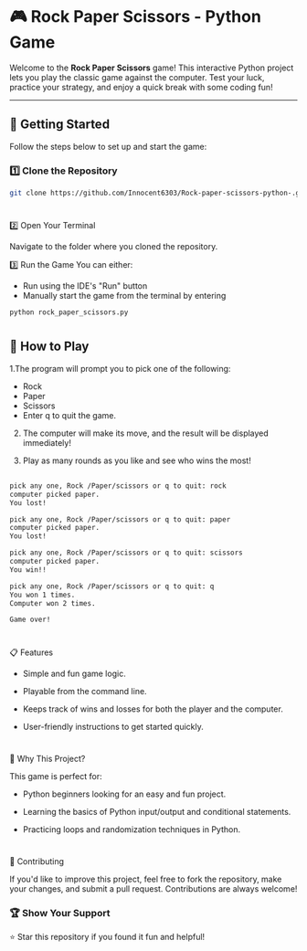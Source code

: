 # 🎮 Rock Paper Scissors - Python Game  

Welcome to the **Rock Paper Scissors** game! This interactive Python project lets you play the classic game against the computer. Test your luck, practice your strategy, and enjoy a quick break with some coding fun!  

---

## 🚀 Getting Started  

Follow the steps below to set up and start the game:  

### 1️⃣ Clone the Repository  
```bash
git clone https://github.com/Innocent6303/Rock-paper-scissors-python-.git
```
#
2️⃣ Open Your Terminal

Navigate to the folder where you cloned the repository.

3️⃣ Run the Game
You can either:

  * Run using the IDE's "Run" button
  *  Manually start the game from the terminal by entering

```bash
python rock_paper_scissors.py
```

#
## 🎲 How to Play

1.The program will prompt you to pick one of the following:

  * Rock
  * Paper
  * Scissors
  * Enter q to quit the game.

2. The computer will make its move, and the result will be displayed immediately!

3. Play as many rounds as you like and see who wins the most!

##
```bash
pick any one, Rock /Paper/scissors or q to quit: rock  
computer picked paper.  
You lost!  

pick any one, Rock /Paper/scissors or q to quit: paper  
computer picked paper.  
You lost!  

pick any one, Rock /Paper/scissors or q to quit: scissors  
computer picked paper.  
You win!!  

pick any one, Rock /Paper/scissors or q to quit: q  
You won 1 times.  
Computer won 2 times.  

Game over!

```
#
📋 Features

   * Simple and fun game logic.
     
   * Playable from the command line.

   * Keeps track of wins and losses for both the player and the computer.
     
   * User-friendly instructions to get started quickly.

#     
🌟 Why This Project?

This game is perfect for:

  * Python beginners looking for an easy and fun project.
    
  * Learning the basics of Python input/output and conditional statements.
    
  *  Practicing loops and randomization techniques in Python.
  #
  🤝 Contributing

If you'd like to improve this project, feel free to fork the repository, make your changes, and submit a pull request. Contributions are always welcome!

### 🏆 Show Your Support

⭐ Star this repository if you found it fun and helpful!
